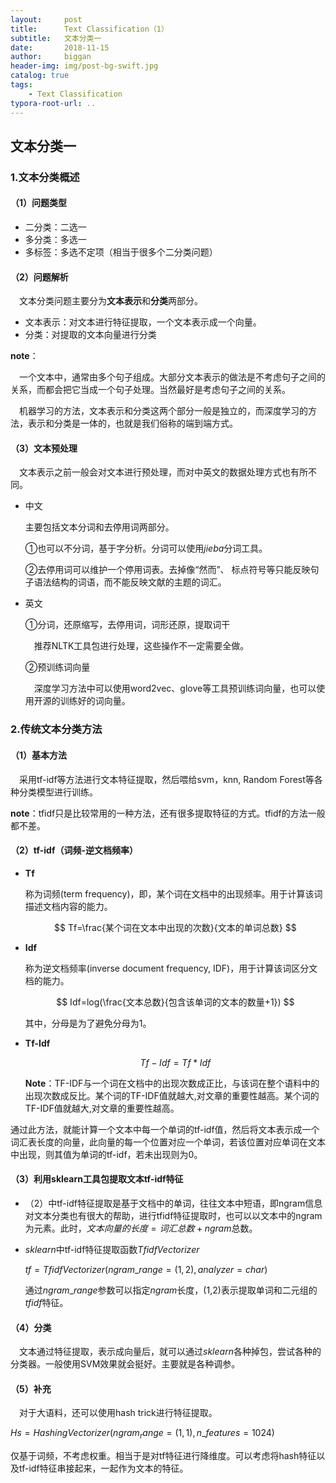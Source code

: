 ```yaml
---
layout:     post
title:      Text Classification（1）
subtitle:   文本分类一
date:       2018-11-15
author:     biggan
header-img: img/post-bg-swift.jpg
catalog: true
tags:
    - Text Classification
typora-root-url: ..
---
```


## 文本分类一

### 1.文本分类概述

#### （1）问题类型

- 二分类：二选一
- 多分类：多选一
- 多标签：多选不定项（相当于很多个二分类问题）

#### （2）问题解析

&emsp;文本分类问题主要分为**文本表示**和**分类**两部分。

- 文本表示：对文本进行特征提取，一个文本表示成一个向量。
- 分类：对提取的文本向量进行分类

**note**：

&emsp;一个文本中，通常由多个句子组成。大部分文本表示的做法是不考虑句子之间的关系，而都会把它当成一个句子处理。当然最好是考虑句子之间的关系。

&emsp;机器学习的方法，文本表示和分类这两个部分一般是独立的，而深度学习的方法，表示和分类是一体的，也就是我们俗称的端到端方式。

#### （3）文本预处理

&emsp;文本表示之前一般会对文本进行预处理，而对中英文的数据处理方式也有所不同。

- 中文

  主要包括文本分词和去停用词两部分。

  ①也可以不分词，基于字分析。分词可以使用$jieba$分词工具。

  ②去停用词可以维护一个停用词表。去掉像“然而”、 标点符号等只能反映句子语法结构的词语，而不能反映文献的主题的词汇。

- 英文

  ①分词，还原缩写，去停用词，词形还原，提取词干

  &emsp;推荐NLTK工具包进行处理，这些操作不一定需要全做。

  ②预训练词向量

  &emsp;深度学习方法中可以使用word2vec、glove等工具预训练词向量，也可以使用开源的训练好的词向量。

### 2.传统文本分类方法

#### （1）基本方法

&emsp;采用tf-idf等方法进行文本特征提取，然后喂给svm，knn, Random Forest等各种分类模型进行训练。

**note**：tfidf只是比较常用的一种方法，还有很多提取特征的方式。tfidf的方法一般都不差。

#### （2）tf-idf（词频-逆文档频率）

- **Tf**

  称为词频(term frequency)，即，某个词在文档中的出现频率。用于计算该词描述文档内容的能力。

  
  $$
  Tf=\frac{某个词在文本中出现的次数}{文本的单词总数}
  $$

- **Idf**

  称为逆文档频率(inverse document frequency, IDF)，用于计算该词区分文档的能力。

  
  $$
  Idf=log(\frac{文本总数}{包含该单词的文本的数量+1})
  $$
  

  其中，分母是为了避免分母为1。

- **Tf-Idf**

  
  $$
  Tf-Idf=Tf*Idf
  $$
  

  **Note**：TF-IDF与一个词在文档中的出现次数成正比，与该词在整个语料中的出现次数成反比。某个词的TF-IDF值就越大,对文章的重要性越高。某个词的TF-IDF值就越大,对文章的重要性越高。

通过此方法，就能计算一个文本中每一个单词的tf-idf值，然后将文本表示成一个词汇表长度的向量，此向量的每一个位置对应一个单词，若该位置对应单词在文本中出现，则其值为单词的tf-idf，若未出现则为0。

#### （3）利用sklearn工具包提取文本tf-idf特征

- （2）中tf-idf特征提取是基于文档中的单词，往往文本中短语，即ngram信息对文本分类也有很大的帮助，进行tfidf特征提取时，也可以以文本中的ngram为元素。此时，$文本向量的长度=词汇总数+ngram$总数。

- $sklearn$中tf-idf特征提取函数$TfidfVectorizer$

  $tf
  = TfidfVectorizer(ngram\_range=(1, 2), analyzer=char)$

  通过$ngram\_range$参数可以指定$ngram$长度，(1,2)表示提取单词和二元组的$tfidf$特征。

#### （4）分类

&emsp;文本通过特征提取，表示成向量后，就可以通过$sklearn$各种掉包，尝试各种的分类器。一般使用SVM效果就会挺好。主要就是各种调参。

#### （5）补充

&emsp;对于大语料，还可以使用hash trick进行特征提取。

$Hs = HashingVectorizer(ngram_range=(1, 1), n\_features = 1024)$

仅基于词频，不考虑权重。相当于是对tf特征进行降维度。可以考虑将hash特征以及tf-idf特征串接起来，一起作为文本的特征。





